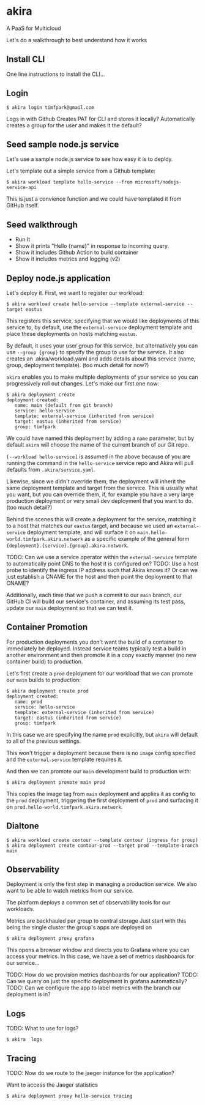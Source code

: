 # akira

A PaaS for Multicloud

Let's do a walkthrough to best understand how it works

## Install CLI

One line instructions to install the CLI...

## Login

```
$ akira login timfpark@gmail.com
```

Logs in with Github
Creates PAT for CLI and stores it locally?
Automatically creates a group for the user and makes it the default?

## Seed sample node.js service

Let's use a sample node.js service to see how easy it is to deploy.

Let's template out a simple service from a Github template:

```
$ akira workload template hello-service --from microsoft/nodejs-service-api
```

This is just a convience function and we could have templated it from GitHub itself.

## Seed walkthrough

- Run It
- Show it prints "Hello {name}" in response to incoming query.
- Show it includes Github Action to build container
- Show it includes metrics and logging (v2)

## Deploy node.js application

Let's deploy it. First, we want to register our workload:

```
$ akira workload create hello-service --template external-service --target eastus
```

This registers this service, specifying that we would like deployments of this service to, by default, use the `external-service` deployment template and place these deployments on hosts matching `eastus`.

By default, it uses your user group for this service, but alternatively you can use `--group {group}` to specify the group to use for the service. It also creates an .akira/workload.yaml and adds details about this service (name, group, deployment template). (too much detail for now?)

`akira` enables you to make multiple deployments of your service so you can progressively roll out changes. Let's make our first one now:

```
$ akira deployment create
deployment created:
   name: main (default from git branch)
   service: hello-service
   template: external-service (inherited from service)
   target: eastus (inherited from service)
   group: timfpark
```

We could have named this deployment by adding a `name` parameter, but by default `akira` will choose the name of the current branch of our Git repo.

`[--workload hello-service]` is assumed in the above because of you are running the command in the `hello-service` service repo and Akira will pull defaults from `.akira/service.yaml`.

Likewise, since we didn't override them, the deployment will inherit the same deployment template and target from the service. This is usually what you want, but you can override them, if, for example you have a very large production deployment or very small dev deployment that you want to do. (too much detail?)

Behind the scenes this will create a deployment for the service, matching it to a host that matches our `eastus` target, and because
we used an `external-service` deployment template, and will surface it on `main.hello-world.timfpark.akira.network` as a specific example
of the general form `{deployment}.{service}.{group}.akira.network`.

TODO: Can we use a service operator within the `external-service` template to automatically point DNS to the host it is configured on?
TODO: Use a host probe to identify the ingress IP address such that Akira knows it? Or can we just establish a CNAME for the host and then point the deployment to that CNAME?

Additionally, each time that we push a commit to our `main` branch, our GitHub CI will build our service's container, and assuming its test pass, update our `main` deployment so that we can test it.

## Container Promotion

For production deployments you don't want the build of a container to immediately be deployed. Instead service teams typically test a build in another environment and then promote it in a copy exactly manner (no new container build) to production.

Let's first create a `prod` deployment for our workload that we can promote our `main` builds to production:

```
$ akira deployment create prod
deployment created:
   name: prod
   service: hello-service
   template: external-service (inherited from service)
   target: eastus (inherited from service)
   group: timfpark
```

In this case we are specifying the name `prod` explicitly, but `akira` will default to all of the previous settings.

This won't trigger a deployment because there is no `image` config specified and the `external-service` template requires it.

And then we can promote our `main` development build to production with:

```
$ akira deployment promote main prod
```

This copies the image tag from `main` deployment and applies it as config to the `prod` deployment, triggering the first deployment of `prod` and surfacing it on `prod.hello-world.timfpark.akira.network`.

## Dialtone

```
$ akira workload create contour --template contour (ingress for group)
$ akira deployment create contour-prod --target prod --template-branch main
```

## Observability

Deployment is only the first step in managing a production service. We also want to be able to watch metrics from our service.

The platform deploys a common set of observability tools for our workloads.

Metrics are backhauled per group to central storage
Just start with this being the single cluster the group's apps are deployed on

```
$ akira deployment proxy grafana
```

This opens a browser window and directs you to Grafana where you can access your metrics. In this case, we have a
set of metrics dashboards for our service...

TODO: How do we provision metrics dashboards for our application?
TODO: Can we query on just the specific deployment in grafana automatically?
TODO: Can we configure the app to label metrics with the branch our deployment is in?

## Logs

TODO: What to use for logs?

```
$ akira  logs
```

## Tracing

TODO: Now do we route to the jaeger instance for the application?

Want to access the Jaeger statistics

```
$ akira deployment proxy hello-service tracing
```

